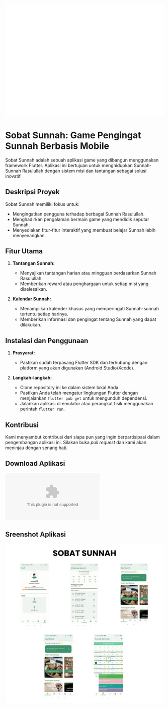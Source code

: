 ![alt text](https://github.com/chocolatecodelab/sobat_sunnah/blob/master/assets/image/logo.png?raw=true)


# Sobat Sunnah: Game Pengingat Sunnah Berbasis Mobile

Sobat Sunnah adalah sebuah aplikasi game yang dibangun menggunakan framework Flutter. Aplikasi ini bertujuan untuk menghidupkan Sunnah-Sunnah Rasulullah dengan sistem misi dan tantangan sebagai solusi inovatif.

## Deskripsi Proyek

Sobat Sunnah memiliki fokus untuk:
- Mengingatkan pengguna terhadap berbagai Sunnah Rasulullah.
- Menghadirkan pengalaman bermain game yang mendidik seputar Sunnah.
- Menyediakan fitur-fitur interaktif yang membuat belajar Sunnah lebih menyenangkan.

## Fitur Utama

1. **Tantangan Sunnah:**
   - Menyajikan tantangan harian atau mingguan berdasarkan Sunnah Rasulullah.
   - Memberikan reward atau penghargaan untuk setiap misi yang diselesaikan.

2. **Kalendar Sunnah:**
   - Menampilkan kalender khusus yang memperingati Sunnah-sunnah tertentu setiap harinya.
   - Memberikan informasi dan pengingat tentang Sunnah yang dapat dilakukan.

## Instalasi dan Penggunaan

1. **Prasyarat:**
   - Pastikan sudah terpasang Flutter SDK dan terhubung dengan platform yang akan digunakan (Android Studio/Xcode).

2. **Langkah-langkah:**
   - Clone repository ini ke dalam sistem lokal Anda.
   - Pastikan Anda telah mengatur lingkungan Flutter dengan menjalankan `flutter pub get` untuk mengunduh dependensi.
   - Jalankan aplikasi di emulator atau perangkat fisik menggunakan perintah `flutter run`.

## Kontribusi

Kami menyambut kontribusi dari siapa pun yang ingin berpartisipasi dalam pengembangan aplikasi ini. Silakan buka *pull request* dan kami akan meninjau dengan senang hati.

## Download Aplikasi
![alt text](https://raw.githubusercontent.com/username/repo/master/apk/Sobat_Sunnah.apk
)

## Sreenshot Aplikasi
![Sobat Sunnah](./screenshot/sobat_sunnah.png) 



